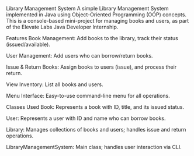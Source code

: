 Library Management System
A simple Library Management System implemented in Java using Object-Oriented Programming (OOP) concepts. This is a console-based mini-project for managing books and users, as part of the Elevate Labs Java Developer Internship.

Features
Book Management: Add books to the library, track their status (issued/available).

User Management: Add users who can borrow/return books.

Issue & Return Books: Assign books to users (issue), and process their return.

View Inventory: List all books and users.

Menu Interface: Easy-to-use command-line menu for all operations.

Classes Used
Book: Represents a book with ID, title, and its issued status.

User: Represents a user with ID and name who can borrow books.

Library: Manages collections of books and users; handles issue and return operations.

LibraryManagementSystem: Main class; handles user interaction via CLI.
